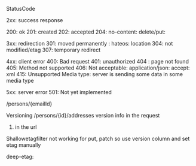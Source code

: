 StatusCode

2xx: success response

200: ok
201: created
202: accepted
204: no-content: delete/put:

3xx: redirection
301: moved permanently : hateos: location
304: not modified/etag
307: temporary redirect

4xx: client error
400: Bad request
401: unauthorized
404 : page not found
405: Method not supported
406: Not acceptable: application/json: accept: xml
415: Unsupported Media type: server is sending some data in some media type 

5xx: server error
501: Not yet implemented

/persons/{emailId}




Versioning
/persons/{id}/addresses
version info in the request

1) in the url

Shallowetagfilter not working for put, patch
so use version column and set etag manually

deep-etag: